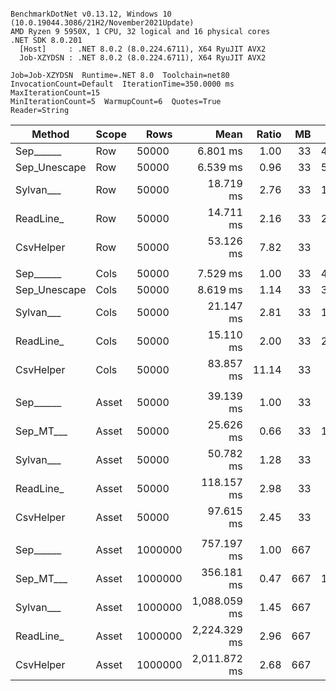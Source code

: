 ```

BenchmarkDotNet v0.13.12, Windows 10 (10.0.19044.3086/21H2/November2021Update)
AMD Ryzen 9 5950X, 1 CPU, 32 logical and 16 physical cores
.NET SDK 8.0.201
  [Host]     : .NET 8.0.2 (8.0.224.6711), X64 RyuJIT AVX2
  Job-XZYDSN : .NET 8.0.2 (8.0.224.6711), X64 RyuJIT AVX2

Job=Job-XZYDSN  Runtime=.NET 8.0  Toolchain=net80  
InvocationCount=Default  IterationTime=350.0000 ms  MaxIterationCount=15  
MinIterationCount=5  WarmupCount=6  Quotes=True  
Reader=String  

```
| Method       | Scope | Rows    | Mean         | Ratio | MB  | MB/s   | ns/row | Allocated     | Alloc Ratio |
|------------- |------ |-------- |-------------:|------:|----:|-------:|-------:|--------------:|------------:|
| Sep______    | Row   | 50000   |     6.801 ms |  1.00 |  33 | 4907.6 |  136.0 |       1.03 KB |        1.00 |
| Sep_Unescape | Row   | 50000   |     6.539 ms |  0.96 |  33 | 5104.6 |  130.8 |       1.03 KB |        1.00 |
| Sylvan___    | Row   | 50000   |    18.719 ms |  2.76 |  33 | 1783.1 |  374.4 |       7.23 KB |        7.03 |
| ReadLine_    | Row   | 50000   |    14.711 ms |  2.16 |  33 | 2268.9 |  294.2 |  108778.74 KB |  105,682.57 |
| CsvHelper    | Row   | 50000   |    53.126 ms |  7.82 |  33 |  628.3 | 1062.5 |         20 KB |       19.43 |
|              |       |         |              |       |     |        |        |               |             |
| Sep______    | Cols  | 50000   |     7.529 ms |  1.00 |  33 | 4433.4 |  150.6 |       1.03 KB |        1.00 |
| Sep_Unescape | Cols  | 50000   |     8.619 ms |  1.14 |  33 | 3872.7 |  172.4 |       1.03 KB |        1.00 |
| Sylvan___    | Cols  | 50000   |    21.147 ms |  2.81 |  33 | 1578.4 |  422.9 |       7.24 KB |        7.02 |
| ReadLine_    | Cols  | 50000   |    15.110 ms |  2.00 |  33 | 2209.0 |  302.2 |  108778.74 KB |  105,482.42 |
| CsvHelper    | Cols  | 50000   |    83.857 ms | 11.14 |  33 |  398.0 | 1677.1 |     445.76 KB |      432.25 |
|              |       |         |              |       |     |        |        |               |             |
| Sep______    | Asset | 50000   |    39.139 ms |  1.00 |  33 |  852.8 |  782.8 |   13802.84 KB |        1.00 |
| Sep_MT___    | Asset | 50000   |    25.626 ms |  0.66 |  33 | 1302.5 |  512.5 |   13985.74 KB |        1.01 |
| Sylvan___    | Asset | 50000   |    50.782 ms |  1.28 |  33 |  657.3 | 1015.6 |   13961.97 KB |        1.01 |
| ReadLine_    | Asset | 50000   |   118.157 ms |  2.98 |  33 |  282.5 | 2363.1 |  122304.33 KB |        8.86 |
| CsvHelper    | Asset | 50000   |    97.615 ms |  2.45 |  33 |  341.9 | 1952.3 |   13970.69 KB |        1.01 |
|              |       |         |              |       |     |        |        |               |             |
| Sep______    | Asset | 1000000 |   757.197 ms |  1.00 | 667 |  881.8 |  757.2 |  266667.66 KB |        1.00 |
| Sep_MT___    | Asset | 1000000 |   356.181 ms |  0.47 | 667 | 1874.6 |  356.2 |  267910.07 KB |        1.00 |
| Sylvan___    | Asset | 1000000 | 1,088.059 ms |  1.45 | 667 |  613.7 | 1088.1 |  266827.67 KB |        1.00 |
| ReadLine_    | Asset | 1000000 | 2,224.329 ms |  2.96 | 667 |  300.2 | 2224.3 | 2442316.13 KB |        9.16 |
| CsvHelper    | Asset | 1000000 | 2,011.872 ms |  2.68 | 667 |  331.9 | 2011.9 |  266835.48 KB |        1.00 |
